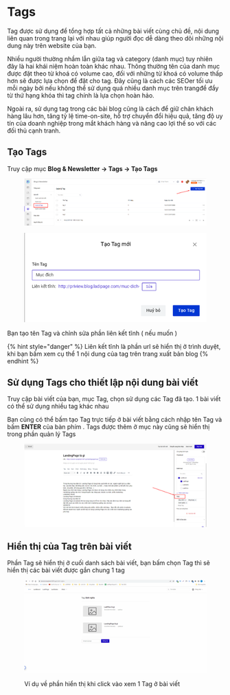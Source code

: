 # Tags

Tag được sử dụng để tổng hợp tất cả những bài viết cùng chủ đề, nội dung liên quan trong trang lại với nhau giúp người đọc dễ dàng theo dõi những nội dung này trên website của bạn.&#x20;

Nhiều người thường nhầm lẫn giữa tag và category (danh mục) tuy nhiên đây là hai khái niệm hoàn toàn khác nhau. Thông thường tên của danh mục được đặt theo từ khoá có volume cao, đối với những từ khoá có volume thấp hơn sẽ được lựa chọn để đặt cho tag. Đây cũng là cách các SEOer tối ưu mỗi ngày bởi nếu không thể sử dụng quá nhiều danh mục trên trangđể đẩy từ thứ hạng khóa thì tag chính là lựa chọn hoàn hảo.

Ngoài ra, sử dụng tag trong các bài blog cũng là cách để giữ chân khách hàng lâu hơn, tăng tỷ lệ time-on-site, hỗ trợ chuyển đổi hiệu quả, tăng độ uy tín của doanh nghiệp trong mắt khách hàng và nâng cao lợi thế so với các đối thủ cạnh tranh.



## Tạo Tags&#x20;

Truy cập mục **Blog & Newsletter -> Tags -> Tạo Tags**&#x20;

<figure><img src="../../.gitbook/assets/image (694).png" alt=""><figcaption></figcaption></figure>

<figure><img src="../../.gitbook/assets/image (697).png" alt=""><figcaption></figcaption></figure>

Bạn tạo tên Tag và chỉnh sửa phần liên kết tĩnh ( nếu muốn )

{% hint style="danger" %}
Liên kết tĩnh là phần url sẽ hiển thị ở trình duyệt, khi bạn bấm xem cụ thể 1 nội dung của tag trên trang xuất bản blog&#x20;
{% endhint %}



## Sử dụng Tags cho  thiết lập nội dung bài viết&#x20;

Truy cập bài viết của bạn, mục Tag, chọn sử dụng các Tag đã tạo. 1 bài viết có thể sử dụng nhiều tag khác nhau&#x20;

Bạn cũng có thể bấm tạo Tag trực tiếp ở bài viết bằng cách nhập tên Tag và bấm **ENTER** của bàn phím . Tags được thêm ở mục này cũng sẽ hiển thị trong phần quản lý Tags

<figure><img src="../../.gitbook/assets/image (580).png" alt=""><figcaption></figcaption></figure>



## Hiển thị của Tag trên bài viết&#x20;

Phần Tag sẽ hiển thị ở cuối danh sách bài viết, bạn bấm chọn Tag thì sẽ hiển thị các bài viết được gắn chung 1 tag&#x20;



<figure><img src="../../.gitbook/assets/tag .gif" alt=""><figcaption><p>Ví dụ về phần hiển thị khi click vào xem 1 Tag ở bài viết </p></figcaption></figure>

